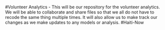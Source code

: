 #Volunteer Analytics - This will be our repository for the volunteer analytics.  We will be able to collaborate and share files so that we all do not have to recode the same thing multiple times.  It will also allow us to make track our changes as we make updates to any models or analysis.  #Haiti-Now
